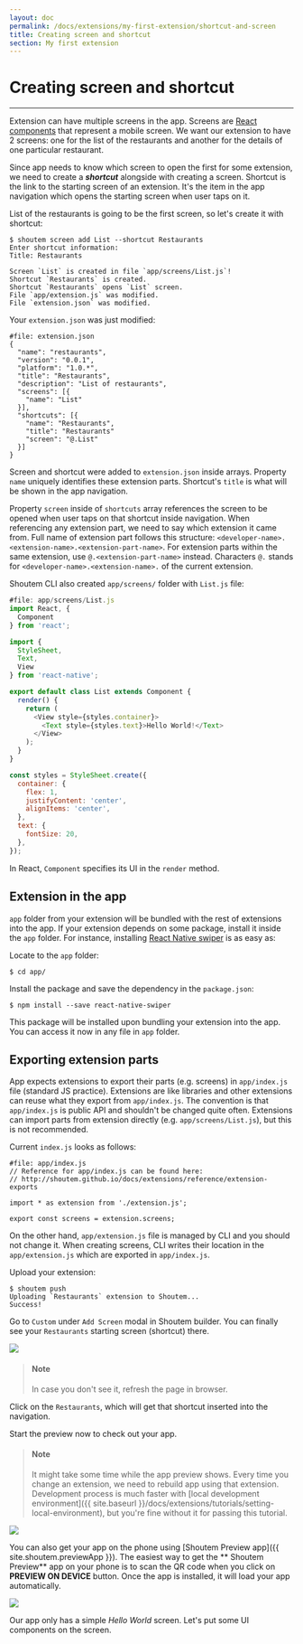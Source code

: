 ```yaml
---
layout: doc
permalink: /docs/extensions/my-first-extension/shortcut-and-screen
title: Creating screen and shortcut
section: My first extension
---
```


# Creating screen and shortcut
<hr />

Extension can have multiple screens in the app. Screens are [React components](https://facebook.github.io/react/docs/react-component.html) that represent a mobile screen. We want our extension to have 2 screens: one for the list of the restaurants and another for the details of one particular restaurant.

Since app needs to know which screen to open the first for some extension, we need to create a ***shortcut*** alongside with creating a screen. Shortcut is the link to the starting screen of an extension. It's the item in the app navigation which opens the starting screen when user taps on it.

List of the restaurants is going to be the first screen, so let's create it with shortcut:

```ShellSession
$ shoutem screen add List --shortcut Restaurants
Enter shortcut information:
Title: Restaurants

Screen `List` is created in file `app/screens/List.js`!
Shortcut `Restaurants` is created.
Shortcut `Restaurants` opens `List` screen.
File `app/extension.js` was modified.
File `extension.json` was modified.
```

Your `extension.json` was just modified:

```json{7-14}
#file: extension.json
{
  "name": "restaurants",
  "version": "0.0.1",
  "platform": "1.0.*",
  "title": "Restaurants",
  "description": "List of restaurants",
  "screens": [{
    "name": "List"
  }],
  "shortcuts": [{
    "name": "Restaurants",
    "title": "Restaurants"
    "screen": "@.List"
  }]
}
```

Screen and shortcut were added to `extension.json` inside arrays. Property `name` uniquely identifies these extension parts. Shortcut's `title` is what will be shown in the app navigation.

Property `screen` inside of `shortcuts` array references the screen to be opened when user taps on that shortcut inside navigation. When referencing any extension part, we need to say which extension it came from. Full name of extension part follows this structure: `<developer-name>.<extension-name>.<extension-part-name>`. For extension parts within the same extension, use `@.<extension-part-name>` instead. Characters `@.` stands for `<developer-name>.<extension-name>.` of the current extension.

Shoutem CLI also created `app/screens/` folder with `List.js` file:

```javascript
#file: app/screens/List.js
import React, {
  Component
} from 'react';

import {
  StyleSheet,
  Text,
  View
} from 'react-native';

export default class List extends Component {
  render() {
    return (
      <View style={styles.container}>
        <Text style={styles.text}>Hello World!</Text>
      </View>
    );
  }
}

const styles = StyleSheet.create({
  container: {
    flex: 1,
    justifyContent: 'center',
    alignItems: 'center',
  },
  text: {
    fontSize: 20,
  },
});
```

In React, `Component` specifies its UI in the `render` method.

## Extension in the app

`app` folder from your extension will be bundled with the rest of extensions into the app. If your extension depends on some package, install it inside the `app` folder. For instance, installing [React Native swiper](https://github.com/leecade/react-native-swiper) is as easy as:

Locate to the `app` folder:

```ShellSession
$ cd app/
```

Install the package and save the dependency in the `package.json`:

```ShellSession
$ npm install --save react-native-swiper
```

This package will be installed upon bundling your extension into the app. You can access it now in any file in `app` folder.

## Exporting extension parts

App expects extensions to export their parts (e.g. screens) in `app/index.js` file (standard JS practice). Extensions are like libraries and other extensions can reuse what they export from `app/index.js`. The convention is that `app/index.js` is public API and shouldn't be changed quite often. Extensions can import parts from extension directly (e.g. `app/screens/List.js`), but this is not recommended.

Current `index.js` looks as follows:

```JSX
#file: app/index.js
// Reference for app/index.js can be found here:
// http://shoutem.github.io/docs/extensions/reference/extension-exports

import * as extension from './extension.js';

export const screens = extension.screens;
```

On the other hand, `app/extension.js` file is managed by CLI and you should not change it. When creating screens, CLI writes their location in the `app/extension.js` which are exported in `app/index.js`.

Upload your extension:

```ShellSession
$ shoutem push
Uploading `Restaurants` extension to Shoutem...
Success!
```

Go to `Custom` under `Add Screen` modal in Shoutem builder. You can finally see your `Restaurants` starting screen (shortcut) there. 

<p class="image">
<img src='{{ site.baseurl }}/img/my-first-extension/add-modal-shortcut.png'/>
</p>

> #### Note
> In case you don't see it, refresh the page in browser. 

Click on the `Restaurants`, which will get that shortcut inserted into the navigation.

Start the preview now to check out your app.

> #### Note
> It might take some time while the app preview shows. Every time you change an extension, we need to rebuild app using that extension. Development process is much faster with [local development environment]({{ site.baseurl }}/docs/extensions/tutorials/setting-local-environment), but you're fine without it for passing this tutorial.

<p class="image">
<img src='{{ site.baseurl }}/img/my-first-extension/extension-hello-world.png'/>
</p>

You can also get your app on the phone using [Shoutem Preview app]({{ site.shoutem.previewApp }}). The easiest way to get the ** Shoutem Preview** app on your phone is to scan the QR code when you click on **PREVIEW ON DEVICE** button. Once the app is installed, it will load your app automatically.

<p class="image">
<img src='{{ site.baseurl }}/img/my-first-extension/qr.png'/>
</p>

Our app only has a simple  _Hello World_ screen. Let's put some UI components on the screen.
